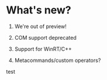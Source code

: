 # What's new?

1. We're out of preview!

2. COM support deprecated

3. Support for WinRT/C++

4. Metacommands/custom operators?

test
